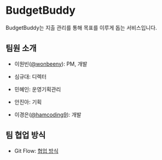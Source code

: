 # BudgetBuddy
BudgetBuddy는 지출 관리를 통해 목표를 이루게 돕는 서비스입니다.

## 팀원 소개
- 이원빈([@wonbeeny](https://github.com/wonbeeny)): PM, 개발

- 심규대: 디렉터

- 민혜인: 운영기획관리

- 안진아: 기획

- 이경은([@hamcoding9](https://github.com/hamcoding9)): 개발

## 팀 협업 방식
- Git Flow: [협업 방식](https://github.com/hamcoding9/BudgetBuddy/wiki/%ED%98%91%EC%97%85-%EB%B0%A9%EC%8B%9D)
